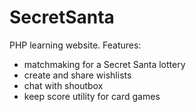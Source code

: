 # SecretSanta

PHP learning website. Features:
- matchmaking for a Secret Santa lottery
- create and share wishlists
- chat with shoutbox
- keep score utility for card games
